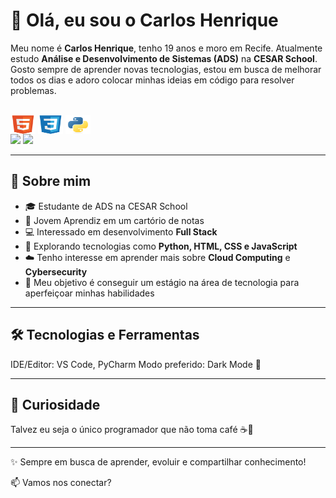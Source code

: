 # 👋 Olá, eu sou o Carlos Henrique

Meu nome é **Carlos Henrique**, tenho 19 anos e moro em Recife. Atualmente estudo **Análise e Desenvolvimento de Sistemas (ADS)** na **CESAR School**. Gosto sempre de aprender novas tecnologias, estou em busca de melhorar todos os dias e adoro colocar minhas ideias em código para resolver problemas.

<div style="display: inline_block"><br>
  <img align="center" alt="Rafa-HTML" height="30" width="40" src="https://raw.githubusercontent.com/devicons/devicon/master/icons/html5/html5-original.svg">
  <img align="center" alt="Rafa-CSS" height="30" width="40" src="https://raw.githubusercontent.com/devicons/devicon/master/icons/css3/css3-original.svg">
  <img align="center" alt="Rafa-Python" height="30" width="40" src="https://raw.githubusercontent.com/devicons/devicon/master/icons/python/python-original.svg">
  <br>
</div>

<div> 
  <a href="https://instagram.com/chdevbr" target="_blank"><img src="https://img.shields.io/badge/-Instagram-%23E4405F?style=for-the-badge&logo=instagram&logoColor=white" target="_blank"></a>
  <a href = "mailto:cchdevbr@gmail.com"><img src="https://img.shields.io/badge/-Gmail-%23333?style=for-the-badge&logo=gmail&logoColor=white" target="_blank"></a>
<!--  <a href="https://www.linkedin.com/in/rafaella-ballerini-45875016a" target="_blank"><img src="https://img.shields.io/badge/-LinkedIn-%230077B5?style=for-the-badge&logo=linkedin&logoColor=white" target="_blank"></a> 
 --> </div>
 
---

## 🚀 Sobre mim

* 🎓 Estudante de ADS na CESAR School
* 💼 Jovem Aprendiz em um cartório de notas
* 💻 Interessado em desenvolvimento **Full Stack**
* 🌱 Explorando tecnologias como **Python, HTML, CSS e JavaScript**
* ☁️ Tenho interesse em aprender mais sobre **Cloud Computing** e **Cybersecurity**
* 🎯 Meu objetivo é conseguir um estágio na área de tecnologia para aperfeiçoar minhas habilidades

---

## 🛠️ Tecnologias e Ferramentas

IDE/Editor: VS Code, PyCharm
Modo preferido: Dark Mode 🌙

---

## 📌 Curiosidade

Talvez eu seja o único programador que não toma café ☕🚫

---

✨ Sempre em busca de aprender, evoluir e compartilhar conhecimento!

📫 Vamos nos conectar?
